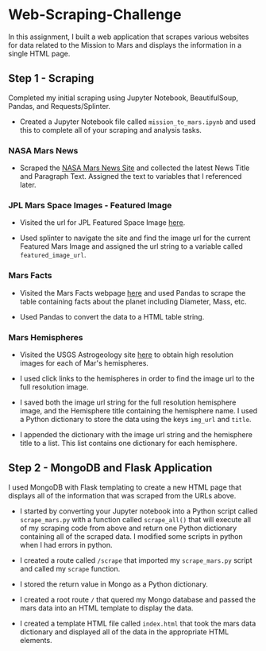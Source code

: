 # Web-Scraping-Challenge
In this assignment, I built a web application that scrapes various websites for data related to the Mission to Mars and displays the information in a single HTML page. 

## Step 1 - Scraping
Completed my initial scraping using Jupyter Notebook, BeautifulSoup, Pandas, and Requests/Splinter.

* Created a Jupyter Notebook file called `mission_to_mars.ipynb` and used this to complete all of your scraping and analysis tasks. 

### NASA Mars News

* Scraped the [NASA Mars News Site](https://mars.nasa.gov/news/) and collected the latest News Title and Paragraph Text. Assigned the text to variables that I referenced later.

### JPL Mars Space Images - Featured Image

* Visited the url for JPL Featured Space Image [here](https://www.jpl.nasa.gov/spaceimages/?search=&category=Mars).

* Used splinter to navigate the site and find the image url for the current Featured Mars Image and assigned the url string to a variable called `featured_image_url`.

### Mars Facts

* Visited the Mars Facts webpage [here](https://space-facts.com/mars/) and used Pandas to scrape the table containing facts about the planet including Diameter, Mass, etc.

* Used Pandas to convert the data to a HTML table string.

### Mars Hemispheres

* Visited the USGS Astrogeology site [here](https://astrogeology.usgs.gov/search/results?q=hemisphere+enhanced&k1=target&v1=Mars) to obtain high resolution images for each of Mar's hemispheres.

* I used click links to the hemispheres in order to find the image url to the full resolution image.

* I saved both the image url string for the full resolution hemisphere image, and the Hemisphere title containing the hemisphere name. I used a Python dictionary to store the data using the keys `img_url` and `title`.

* I appended the dictionary with the image url string and the hemisphere title to a list. This list contains one dictionary for each hemisphere.


## Step 2 - MongoDB and Flask Application

I used MongoDB with Flask templating to create a new HTML page that displays all of the information that was scraped from the URLs above.

* I started by converting your Jupyter notebook into a Python script called `scrape_mars.py` with a function called `scrape_all()` that will execute all of my scraping code from above and return one Python dictionary containing all of the scraped data. I modified some scripts in python when I had errors in python.

* I created a route called `/scrape` that imported my `scrape_mars.py` script and called my `scrape` function.

* I stored the return value in Mongo as a Python dictionary.

* I created a root route `/` that quered my Mongo database and passed the mars data into an HTML template to display the data.

* I created a template HTML file called `index.html` that took the mars data dictionary and displayed all of the data in the appropriate HTML elements. 
